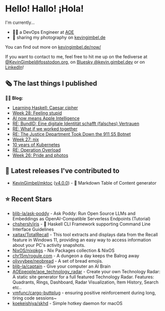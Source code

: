 # Hello! Hallo! ¡Hola!

I'm currently...
- 👨‍💻 a DevOps Engineer at [AOE](https://aoe.com)
- 📸 sharing my photography on [kevingimbel.de](https://kevingimbel.de/photography)

You can find out more on [kevingimbel.de/now/](https://kevingimbel.de/now/)

If you want to contact to me, feel free to hit me up on the fediverse at [@KevinGimbel@fosstodon.org](https://fosstodon.org/@KevinGimbel), on [Bluesky @kevin.gimbel.dev](https://bsky.app/profile/kevin.gimbel.dev) or on [LinkedIn](https://www.linkedin.com/in/kevingimbel/)!

## 🗞 The last things I published

🧑‍💻 **Blog:**

- [Learning Haskell: Caesar cipher](https://kevingimbel.de/blog/2024/06/learning-haskell-caesar-cipher/)
- [Week 28: Feeling stupid](https://kevingimbel.de/blog/2024/06/week-28-feeling-stupid/)
- [AI now means Apple Intelligence](https://kevingimbel.de/blog/2024/06/ai-now-means-apple-intelligence/)
- [RE: BundID: Eine digitale Identität schafft (falsches) Vertrauen](https://kevingimbel.de/blog/2024/06/re-bundid-eine-digitale-identitat-schafft-falsches-vertrauen/)
- [RE: What if we worked together](https://kevingimbel.de/blog/2024/06/re-what-if-we-worked-together/)
- [RE: The Justice Department Took Down the 911 S5 Botnet](https://kevingimbel.de/blog/2024/06/re-the-justice-department-took-down-the-911-s5-botnet/)
- [Week 27: nix](https://kevingimbel.de/blog/2024/06/week-27-nix/)
- [10 years of Kubernetes](https://kevingimbel.de/blog/2024/06/10-years-of-kubernetes/)
- [RE: Operation Overload](https://kevingimbel.de/blog/2024/06/re-operation-overload/)
- [Week 26: Pride and photos](https://kevingimbel.de/blog/2024/05/week-26-pride-and-photos/)

## 🔭 Latest releases I've contributed to

- [KevinGimbel/mktoc](https://github.com/KevinGimbel/mktoc) ([v4.0.0](https://github.com/KevinGimbel/mktoc/releases/tag/v4.0.0)) - 🦀 Markdown Table of Content generator

## ⭐ Recent Stars

- [blib-la/ask-poddy](https://github.com/blib-la/ask-poddy) - Ask Poddy: Run Open Source LLMs and Embeddings as OpenAI-Compatible Serverless Endpoints (Tutorial)
- [chshersh/iris](https://github.com/chshersh/iris) - 🌈 Haskell CLI Framework supporting Command Line Interface Guidelines
- [xaitax/TotalRecall](https://github.com/xaitax/TotalRecall) - This tool extracts and displays data from the Recall feature in Windows 11, providing an easy way to access information about your PC&#39;s activity snapshots.
- [NixOS/nixpkgs](https://github.com/NixOS/nixpkgs) - Nix Packages collection &amp; NixOS
- [chr15m/rogule.com](https://github.com/chr15m/rogule.com) - A dungeon a day keeps the Balrog away
- [olivvybee/neobread](https://github.com/olivvybee/neobread) - A set of bread emojis.
- [blib-la/captain](https://github.com/blib-la/captain) - Give your computer an AI Brain
- [AOEpeople/aoe_technology_radar](https://github.com/AOEpeople/aoe_technology_radar) - Create your own Technology Radar: A static site generator for a full featured Technology Radar. Features: Quadrants, Rings, Dashboard, Radar Visualization, Item History, Search etc..
- [vmfunc/cargo-buttplug](https://github.com/vmfunc/cargo-buttplug) -  ensuring positive reinforcement during long, tiring code sessions~
- [koekeishiya/skhd](https://github.com/koekeishiya/skhd) -  Simple hotkey daemon for macOS

